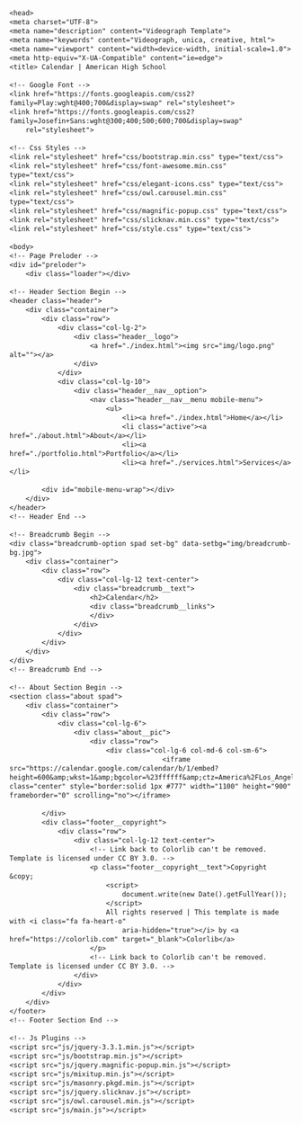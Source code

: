 <html lang="zxx">

    <head>
    <meta charset="UTF-8">
    <meta name="description" content="Videograph Template">
    <meta name="keywords" content="Videograph, unica, creative, html">
    <meta name="viewport" content="width=device-width, initial-scale=1.0">
    <meta http-equiv="X-UA-Compatible" content="ie=edge">
    <title> Calendar | American High School

    <!-- Google Font -->
    <link href="https://fonts.googleapis.com/css2?family=Play:wght@400;700&display=swap" rel="stylesheet">
    <link href="https://fonts.googleapis.com/css2?family=Josefin+Sans:wght@300;400;500;600;700&display=swap"
        rel="stylesheet">

    <!-- Css Styles -->
    <link rel="stylesheet" href="css/bootstrap.min.css" type="text/css">
    <link rel="stylesheet" href="css/font-awesome.min.css" type="text/css">
    <link rel="stylesheet" href="css/elegant-icons.css" type="text/css">
    <link rel="stylesheet" href="css/owl.carousel.min.css" type="text/css">
    <link rel="stylesheet" href="css/magnific-popup.css" type="text/css">
    <link rel="stylesheet" href="css/slicknav.min.css" type="text/css">
    <link rel="stylesheet" href="css/style.css" type="text/css">

    <body>
    <!-- Page Preloder -->
    <div id="preloder">
        <div class="loader"></div>

    <!-- Header Section Begin -->
    <header class="header">
        <div class="container">
            <div class="row">
                <div class="col-lg-2">
                    <div class="header__logo">
                        <a href="./index.html"><img src="img/logo.png" alt=""></a>
                    </div>
                </div>
                <div class="col-lg-10">
                    <div class="header__nav__option">
                        <nav class="header__nav__menu mobile-menu">
                            <ul>
                                <li><a href="./index.html">Home</a></li>
                                <li class="active"><a href="./about.html">About</a></li>
                                <li><a href="./portfolio.html">Portfolio</a></li>
                                <li><a href="./services.html">Services</a></li>

            <div id="mobile-menu-wrap"></div>
        </div>
    </header>
    <!-- Header End -->

    <!-- Breadcrumb Begin -->
    <div class="breadcrumb-option spad set-bg" data-setbg="img/breadcrumb-bg.jpg">
        <div class="container">
            <div class="row">
                <div class="col-lg-12 text-center">
                    <div class="breadcrumb__text">
                        <h2>Calendar</h2>
                        <div class="breadcrumb__links">
                        </div>
                    </div>
                </div>
            </div>
        </div>
    </div>
    <!-- Breadcrumb End -->

    <!-- About Section Begin -->
    <section class="about spad">
        <div class="container">
            <div class="row">
                <div class="col-lg-6">
                    <div class="about__pic">
                        <div class="row">
                            <div class="col-lg-6 col-md-6 col-sm-6">
                                          <iframe src="https://calendar.google.com/calendar/b/1/embed?height=600&amp;wkst=1&amp;bgcolor=%23ffffff&amp;ctz=America%2FLos_Angeles&amp;src=YW1lcmljYW5zcGVlY2hkZWJhdGVAZ21haWwuY29t&amp;color=%23039BE5" class="center" style="border:solid 1px #777" width="1100" height="900" frameborder="0" scrolling="no"></iframe>

            </div>
            <div class="footer__copyright">
                <div class="row">
                    <div class="col-lg-12 text-center">
                        <!-- Link back to Colorlib can't be removed. Template is licensed under CC BY 3.0. -->
                        <p class="footer__copyright__text">Copyright &copy;
                            <script>
                                document.write(new Date().getFullYear());
                            </script>
                            All rights reserved | This template is made with <i class="fa fa-heart-o"
                                aria-hidden="true"></i> by <a href="https://colorlib.com" target="_blank">Colorlib</a>
                        </p>
                        <!-- Link back to Colorlib can't be removed. Template is licensed under CC BY 3.0. -->
                    </div>
                </div>
            </div>
        </div>
    </footer>
    <!-- Footer Section End -->

    <!-- Js Plugins -->
    <script src="js/jquery-3.3.1.min.js"></script>
    <script src="js/bootstrap.min.js"></script>
    <script src="js/jquery.magnific-popup.min.js"></script>
    <script src="js/mixitup.min.js"></script>
    <script src="js/masonry.pkgd.min.js"></script>
    <script src="js/jquery.slicknav.js"></script>
    <script src="js/owl.carousel.min.js"></script>
    <script src="js/main.js"></script>
</body>

</html>
